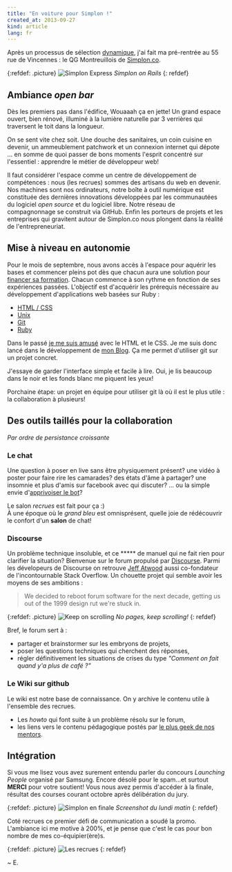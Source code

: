 ```yaml
---
title: "En voiture pour Simplon !"
created_at: 2013-09-27
kind: article
lang: fr
---
```


Après un processus de sélection [dynamique](https://www.facebook.com/media/set/?set=a.600562436666808.1073741835.563987606990958&type=3), j'ai fait ma pré-rentrée au 55 rue de Vincennes : le QG Montreuillois de [Simplon.co](http://simplon.co).

{:refdef: .picture}
![Simplon Express](../../img/1-simplon-orient-express-poster.jpg)
*Simplon on Rails*
{: refdef}

## Ambiance *open bar*

Dès les premiers pas dans l'édifice, Wouaaah ça en jette! Un grand espace ouvert, bien rénové, illuminé à la lumière naturelle par 3 verrières qui traversent le toit dans la longueur.

On se sent vite chez soit. Une douche des sanitaires, un coin cuisine en devenir, un ammeublement patchwork et un connexion internet qui dépote ... en somme de quoi passer de bons moments l'esprit concentré sur l'essentiel : apprendre le métier de développeur web!

Il faut considérer l'espace comme un centre de développement de compétences : nous (les recrues) sommes des artisans du web en devenir. Nos machines sont nos ordinateurs, notre boîte à outil numérique est constituée des dernières innovations développées par les communautées du logiciel *open source* et du logiciel libre. Notre réseau de compagnonnage se construit via GitHub. Enfin les porteurs de projets et les entreprises qui gravitent autour de Simplon.co nous plongent dans la réalité de l'entrepreneuriat.

## Mise à niveau en autonomie

Pour le mois de septembre, nous avons accès à l'espace pour aquérir les bases et commencer pleins pot dès que chacun aura une solution pour [financer sa formation](http://simplon.co/devenez-partenaires/).
Chacun commence à son rythme en fonction de ses expériences passées. L'objectif est d'acquérir les prérequis nécessaire au développement d'applications web basées sur Ruby :

* [HTML / CSS](http://www.codecademy.com/tracks/web)
* [Unix](http://framabook.org/unix-pour-aller-plus-loin-avec-la-ligne-de-commande/)
* [Git](http://try.github.io/)
* [Ruby](http://rubymonk.com/)

Dans le passé [je me suis amusé](http://youandjerrycan.org) avec le HTML et le CSS. Je me suis donc lancé dans le développement de [mon Blog](https://github.com/Em-AK/bepos). Ça me permet d'utiliser git sur un projet concret.

J'essaye de garder l'interface simple et facile à lire. Oui, je lis beaucoup dans le noir et les fonds blanc me piquent les yeux!

Porchaine étape: un projet en équipe pour utiliser git là où il est le plus utile : la collaboration à plusieurs!

## Des outils taillés pour la collaboration

*Par ordre de persistance croissante*

### Le chat

Une question à poser en live sans être physiquement présent? une vidéo à poster pour faire rire les camarades? des états d'âme à partager? une insomnie et plus d'amis sur facebook avec qui discuter? ... ou la simple envie d'[apprivoiser le bot](http://hubot.github.com/)? 

Le salon *recrues* est fait pour ça :)   
À une époque où le *grand bleu* est omnisprésent, quelle joie de rédécouvrir le confort d'un **salon** de chat!

### Discourse

Un problème technique insoluble, et ce \*\*\*\*\* de manuel qui ne fait rien pour clarifier la situation? Bienvenue sur le forum propulsé par [Discourse](http://discourse.org). Parmi les dévelopeurs de Discourse on retrouve [Jeff Atwood](http://www.codinghorror.com/blog/) aussi co-fondateur de l'incontournable Stack Overflow. Un chouette projet qui semble avoir les moyens de ses ambitions :

> We decided to reboot forum software for the next decade, getting us out of the 1999 design rut we're stuck in.

{:refdef: .picture}
![Keep on scrolling](../../img/1-keepscrolling.gif) 
*No pages, keep scrolling!*
{: refdef}

Bref, le forum sert à :

* partager et brainstormer sur les embryons de projets, 
* poser les questions techniques qui cherchent des réponses,
* régler définitivement les situations de crises du type *"Comment on fait quand y'a plus de café ?"*

### Le Wiki sur github
Le wiki est notre base de connaissance. On y archive le contenu utile à l'ensemble des recrues.

* Les *howto* qui font suite à un problème résolu sur le forum, 
* les liens vers le contenu pédagogique postés par [le plus geek de nos mentors](https://github.com/andreivolt).

## Intégration

Si vous me lisez vous avez surement entendu parler du concours *Launching People* organisé par Samsung. Encore désolé pour le spam...et surtout **MERCI** pour votre soutient! Vous nous avez permis d'accéder à la finale, résultat des courses courant octobre après délibération du jury.

{:refdef: .picture}
![Simplon en finale](../../img/1-simplon-42.png) 
*Screenshot du lundi matin*
{: refdef}

Coté recrues ce premier défi de communication a soudé la promo. L'ambiance ici me motive à 200%, et je pense que c'est le cas pour bon nombre de mes co-équipier(ère)s.

{:refdef: .picture}
![Les recrues](../../img/1-recrues-simplon.jpg)
{: refdef}

~ E.
